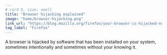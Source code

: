 ```yaml
---
# card 5, size: small
title: "Browser hijacking explained"
image: "home/browser-hijacking.png"
link_url: "https://blog.mozilla.org/firefox/your-browser-is-hijacked-now-what/?utm_source=www.mozilla.org&utm_medium=referral&utm_campaign=homepage&utm_content=card"
tag_label: "Firefox"
---
```

A browser is hijacked by software that has been installed on your system, sometimes intentionally and sometimes without your knowing it.
